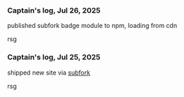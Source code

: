 
### Captain's log, Jul 26, 2025

published subfork badge module to npm, loading from cdn

rsg

### Captain's log, Jul 25, 2025

shipped new site via [subfork](https://subfork.com)

rsg
